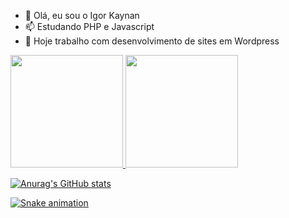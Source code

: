 - 👋 Olá, eu sou o Igor Kaynan
- 📫 Estudando PHP e Javascript
- 🌱 Hoje trabalho com desenvolvimento de sites em Wordpress


<div align="left">
  <a href="https://github.com/igorkaynan">
  <img height="180em" src="https://github-readme-stats.vercel.app/api?username=IgorKaynan&show_icons=false&theme=dark&include_all_commits=false&count_private=false"/>
  <img height="180em" src="https://github-readme-stats.vercel.app/api/top-langs/?username=igorkaynan&layout=compact&langs_count=7&theme=dark"/>
</div>
  
 ![Anurag's GitHub stats](https://github-readme-stats.vercel.app/api?username=anuraghazra&theme=dark&show_icons=true)
 
  
  
  
  
  
  
<div> 
 
  ![Snake animation](https://github.com/igorkaynan/igorkaynan/blob/output/github-contribution-grid-snake.svg)
 
</div>

 
<!---
igorkaynan/igorkaynan is a ✨ special ✨ repository because its `README.md` (this file) appears on your GitHub profile.
You can click the Preview link to take a look at your changes.
--->
